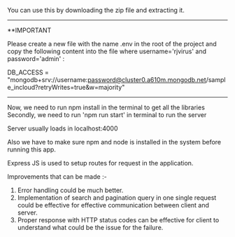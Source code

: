 You can use this by downloading the zip file and extracting it.

________________________________________________________________________________________________________

**IMPORTANT

Please create a new file with the name .env in the root of the project and copy the following content into the file where username='rjvirus' and password='admin'  :

DB_ACCESS = "mongodb+srv://username:password@cluster0.a610m.mongodb.net/sample_incloud?retryWrites=true&w=majority"

_____________________________________________________________________________________________________

Now, we need to run npm install in the terminal to get all the libraries
Secondly, we need to run 'npm run start' in terminal to run the server

Server usually loads in localhost:4000

Also we have to make sure npm and node is installed in the system before running this app.

Express JS is used to setup routes for request in the application.

Improvements that can be made :-

1. Error handling could be much better.
2. Implementation of search and pagination query in one single request could be effective for effective communication between client and server.
3. Proper response with HTTP status codes can be effective for client to understand what could be the issue for the failure.
 
